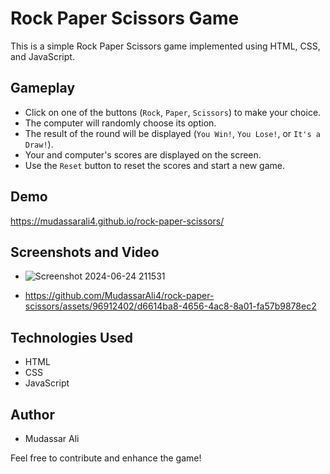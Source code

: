 # Rock Paper Scissors Game

This is a simple Rock Paper Scissors game implemented using HTML, CSS, and JavaScript.

## Gameplay

- Click on one of the buttons (`Rock`, `Paper`, `Scissors`) to make your choice.
- The computer will randomly choose its option.
- The result of the round will be displayed (`You Win!`, `You Lose!`, or `It's a Draw!`).
- Your and computer's scores are displayed on the screen.
- Use the `Reset` button to reset the scores and start a new game.

## Demo
https://mudassarali4.github.io/rock-paper-scissors/

## Screenshots and Video

- ![Screenshot 2024-06-24 211531](https://github.com/MudassarAli4/rock-paper-scissors/assets/96912402/41724f5c-72d0-40f7-b98a-bf7083b45c6c)

- https://github.com/MudassarAli4/rock-paper-scissors/assets/96912402/d6614ba8-4656-4ac8-8a01-fa57b9878ec2



## Technologies Used

- HTML
- CSS
- JavaScript

## Author

- Mudassar Ali

Feel free to contribute and enhance the game!

